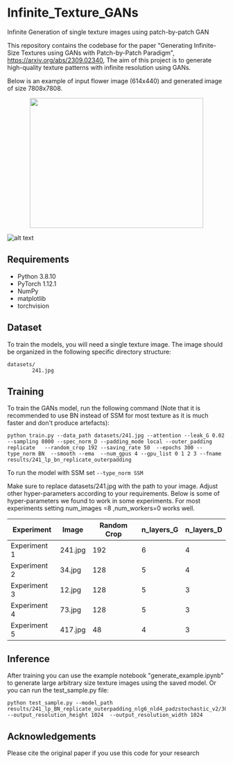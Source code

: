 # Infinite_Texture_GANs
Infinite Generation of single texture images using patch-by-patch GAN

This repository contains the codebase for the paper "Generating Infinite-Size Textures using GANs with Patch-by-Patch Paradigm", https://arxiv.org/abs/2309.02340,
The aim of this project is to generate high-quality texture patterns with infinite resolution using GANs.

Below is an example of input flower image (614x440) and generated image of size 7808x7808.

<p align="center">
  <img width="400" height="300" src="https://github.com/ai4netzero/Infinite_Texture_GANs/blob/main/examples/241.jpg">
</p>

![alt text](https://github.com/ai4netzero/Infinite_Texture_GANs/blob/main/examples/241_61x61.jpeg)



## Requirements

* Python 3.8.10
* PyTorch 1.12.1
* NumPy
* matplotlib
* torchvision

## Dataset

To train the models, you will need a single texture image. The image should be organized in the following specific directory structure:

```
datasets/
        241.jpg
```

## Training
To train the GANs model, run the following command 
(Note that it is recommended to use BN instead of SSM for most texture as it is much faster and don't produce artefacts):

```
python train.py --data_path datasets/241.jpg --attention --leak_G 0.02 --sampling 8000 --spec_norm_D --padding_mode local --outer_padding replicate   --random_crop 192 --saving_rate 50  --epochs 300 --type_norm BN  --smooth --ema  --num_gpus 4 --gpu_list 0 1 2 3 --fname results/241_lp_bn_replicate_outerpadding
```

To run the model with SSM set  ``` --type_norm SSM ```

Make sure to replace datasets/241.jpg with the path to your image. Adjust other hyper-parameters according to your requirements. Below is some of hyper-parameters we found to work in some experiments. For most experiments setting num_images =8 ,num_workers=0 works well.

 Experiment | Image     | Random Crop | n_layers_G | n_layers_D | 
|------------|-----------|-------------|------------|------------|
| Experiment 1 | 241.jpg   | 192       | 6          | 4          |
| Experiment 2 | 34.jpg    | 128       | 5          | 4          |
| Experiment 3 | 12.jpg    | 128       | 5          | 3          |
| Experiment 4 | 73.jpg    | 128       | 5          | 3          |
| Experiment 5 | 417.jpg    | 48       | 4          | 3          |


## Inference
After training you can use the example notebook "generate_example.ipynb" to generate large arbitrary size texture images using the saved model. 
Or you can run the test_sample.py file:

```
python test_sample.py --model_path results/241_lp_BN_replicate_outerpadding_nlg6_nld4_padzstochastic_v2/300_150.pth  --output_resolution_height 1024  --output_resolution_width 1024
```

## Acknowledgements
Please cite the original paper if you use this code for your research






